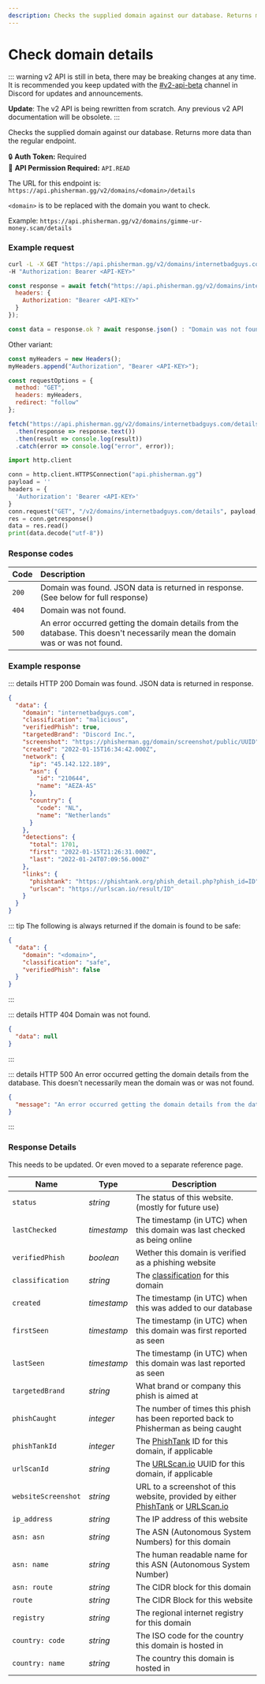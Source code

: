 ```yaml
---
description: Checks the supplied domain against our database. Returns more data than the regular endpoint.
---
```


# Check domain details <Badge type="tip" text="GET" vertical="middle" />

::: warning
v2 API is still in beta, there may be breaking changes at any time. It is recommended you keep updated with the [#v2-api-beta](https://discord.com/channels/878130674844979210/904090622208663632) channel in Discord for updates and announcements.

**Update**: The v2 API is being rewritten from scratch. Any previous v2 API documentation will be obsolete.
:::

Checks the supplied domain against our database. Returns more data than the regular endpoint.

:lock: **Auth Token:** Required  
:key: **API Permission Required:** `API.READ`

The URL for this endpoint is: `https://api.phisherman.gg/v2/domains/<domain>/details`

`<domain>` is to be replaced with the domain you want to check.

Example: `https://api.phisherman.gg/v2/domains/gimme-ur-money.scam/details`

### Example request

<CodeGroup>
  <CodeGroupItem title="CURL" active>

```bash
curl -L -X GET "https://api.phisherman.gg/v2/domains/internetbadguys.com/details" \
-H "Authorization: Bearer <API-KEY>"
```

</CodeGroupItem>

  <CodeGroupItem title="JS">

```js
const response = await fetch("https://api.phisherman.gg/v2/domains/internetbadguys.com/details", {
  headers: {
    Authorization: "Bearer <API-KEY>"
  }
});

const data = response.ok ? await response.json() : "Domain was not found or an error occurred.";
```

Other variant:

```js
const myHeaders = new Headers();
myHeaders.append("Authorization", "Bearer <API-KEY>");

const requestOptions = {
  method: "GET",
  headers: myHeaders,
  redirect: "follow"
};

fetch("https://api.phisherman.gg/v2/domains/internetbadguys.com/details", requestOptions)
  .then(response => response.text())
  .then(result => console.log(result))
  .catch(error => console.log("error", error));
```

  </CodeGroupItem>

  <CodeGroupItem title="Python">

```py
import http.client

conn = http.client.HTTPSConnection("api.phisherman.gg")
payload = ''
headers = {
  'Authorization': 'Bearer <API-KEY>'
}
conn.request("GET", "/v2/domains/internetbadguys.com/details", payload, headers)
res = conn.getresponse()
data = res.read()
print(data.decode("utf-8"))
```

  </CodeGroupItem>

</CodeGroup>

### Response codes

| Code  | Description                                                                                                                    |
| :---- | :----------------------------------------------------------------------------------------------------------------------------- |
| `200` | Domain was found. JSON data is returned in response. (See below for full response)                                             |
| `404` | Domain was not found.                                                                                                          |
| `500` | An error occurred getting the domain details from the database. This doesn't necessarily mean the domain was or was not found. |

### Example response

::: details HTTP 200
Domain was found. JSON data is returned in response.

```json
{
  "data": {
    "domain": "internetbadguys.com",
    "classification": "malicious",
    "verifiedPhish": true,
    "targetedBrand": "Discord Inc.",
    "screenshot": "https://phisherman.gg/domain/screenshot/public/UUID",
    "created": "2022-01-15T16:34:42.000Z",
    "network": {
      "ip": "45.142.122.189",
      "asn": {
        "id": "210644",
        "name": "AEZA-AS"
      },
      "country": {
        "code": "NL",
        "name": "Netherlands"
      }
    },
    "detections": {
      "total": 1701,
      "first": "2022-01-15T21:26:31.000Z",
      "last": "2022-01-24T07:09:56.000Z"
    },
    "links": {
      "phishtank": "https://phishtank.org/phish_detail.php?phish_id=ID",
      "urlscan": "https://urlscan.io/result/ID"
    }
  }
}
```

::: tip The following is always returned if the domain is found to be safe:

```json
{
  "data": {
    "domain": "<domain>",
    "classification": "safe",
    "verifiedPhish": false
  }
}
```

:::

::: details HTTP 404
Domain was not found.

```json
{
  "data": null
}
```

:::

::: details HTTP 500
An error occurred getting the domain details from the database. This doesn't necessarily mean the domain was or was not found.

```json
{
  "message": "An error occurred getting the domain details from the database."
}
```

:::

### Response Details

This needs to be updated. Or even moved to a separate reference page.

| Name                | Type        | Description                                                                                                                          |
| ------------------- | ----------- | ------------------------------------------------------------------------------------------------------------------------------------ |
| `status`            | _string_    | The status of this website. (mostly for future use)                                                                                  |
| `lastChecked`       | _timestamp_ | The timestamp (in UTC) when this domain was last checked as being online                                                             |
| `verifiedPhish`     | _boolean_   | Wether this domain is verified as a phishing website                                                                                 |
| `classification`    | _string_    | The [classification](/guide/domain-classifications.md) for this domain                                                               |
| `created`           | _timestamp_ | The timestamp (in UTC) when this was added to our database                                                                           |
| `firstSeen`         | _timestamp_ | The timestamp (in UTC) when this domain was first reported as seen                                                                   |
| `lastSeen`          | _timestamp_ | The timestamp (in UTC) when this domain was last reported as seen                                                                    |
| `targetedBrand`     | _string_    | What brand or company this phish is aimed at                                                                                         |
| `phishCaught`       | _integer_   | The number of times this phish has been reported back to Phisherman as being caught                                                  |
| `phishTankId`       | _integer_   | The [PhishTank](https://www.phishtank.com/) ID for this domain, if applicable                                                        |
| `urlScanId`         | _string_    | The [URLScan.io](https://urlscan.io/) UUID for this domain, if applicable                                                            |
| `websiteScreenshot` | _string_    | URL to a screenshot of this website, provided by either [PhishTank](https://www.phishtank.com/) or [URLScan.io](https://urlscan.io/) |
| `ip_address`        | _string_    | The IP address of this website                                                                                                       |
| `asn: asn`          | _string_    | The ASN (Autonomous System Numbers) for this domain                                                                                  |
| `asn: name`         | _string_    | The human readable name for this ASN (Autonomous System Number)                                                                      |
| `asn: route`        | _string_    | The CIDR block for this domain                                                                                                       |
| `route`             | _string_    | The CIDR Block for this website                                                                                                      |
| `registry`          | _string_    | The regional internet registry for this domain                                                                                       |
| `country: code`     | _string_    | The ISO code for the country this domain is hosted in                                                                                |
| `country: name`     | _string_    | The country this domain is hosted in                                                                                                 |

